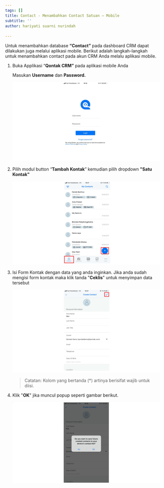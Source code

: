 ```yaml
---
tags: []
title: Contact - Menambahkan Contact Satuan – Mobile
subtitle: ''
author: hariyati suarni nurindah

---
```

Untuk menambahkan database **“Contact”** pada dashboard CRM dapat dilakukan juga melalui aplikasi mobile. Berikut adalah langkah-langkah untuk menambahkan contact pada akun CRM Anda melalu aplikasi mobile.

1. Buka Applikasi “**Qontak CRM”** pada aplikasi mobile Anda

   Masukan **Username** dan **Password.**

   ![](/uploads/kontakmobile.PNG)
2. Pilih modul button “**Tambah Kontak**” kemudian pilih dropdown **"Satu Kontak"**

   ![](/uploads/satuankontakmobile.PNG)
3. Isi Form Kontak dengan data yang anda inginkan. Jika anda sudah mengisi form kontak maka klik tanda "**Ceklis**" untuk menyimpan data tersebut

   ![](/uploads/satuankontakmobile1.PNG)

   > Catatan: Kolom yang bertanda (*) artinya berisifat wajib untuk diisi.
4. Klik "**OK**" jika muncul popup seperti gambar berikut.

   ![](/uploads/satuankontakmobile2.PNG)